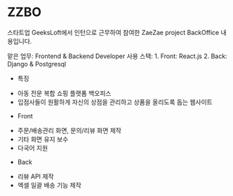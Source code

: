 # ZZBO
스타트업 GeeksLoft에서 인턴으로 근무하여 참여한 ZaeZae project BackOffice 내용입니다.

맡은 업무: Frontend & Backend Developer
사용 스택: 1. Front: React.js
         2. Back: Django & Postgresql

* 특징
- 아동 전문 복합 쇼핑 플랫폼 백오피스
- 입점사들이 원활하게 자신의 상점을 관리하고 상품을 올리도록 돕는 웹사이트

+ Front
- 주문/배송관리 화면, 문의/리뷰 화면 제작
- 기타 화면 유지 보수
- 다국어 지원 
+ Back
- 리뷰 API 제작
- 엑셀 일괄 배송 기능 제작
